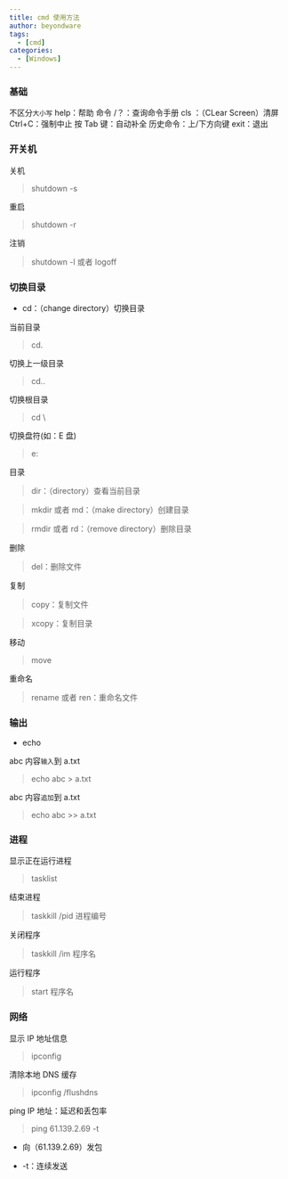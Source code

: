 ```yaml
---
title: cmd 使用方法
author: beyondware
tags:
  - [cmd]
categories:
  - [Windows]
---
```


### 基础

不区分`大小写`
help：帮助
命令 /？：查询命令手册
cls ：（CLear Screen）清屏
Ctrl+C：强制中止
按 Tab 键：自动补全
历史命令：上/下方向键
exit：退出

### 开关机

关机

> shutdown -s

重启

> shutdown -r

注销

> shutdown -l 或者 logoff

### 切换目录

- cd：（change directory）切换目录

当前目录

> cd.

切换上一级目录

> cd..

切换根目录

> cd \

切换盘符(如：E 盘)

> e:

目录

> dir：（directory）查看当前目录

> mkdir 或者 md：（make directory）创建目录

> rmdir 或者 rd：（remove directory）删除目录

删除

> del：删除文件

复制

> copy：复制文件

> xcopy：复制目录

移动

> move

重命名

> rename 或者 ren：重命名文件

### 输出

- echo

abc 内容`输入`到 a.txt

> echo abc > a.txt

abc 内容`追加`到 a.txt

> echo abc >> a.txt

### 进程

显示正在运行进程

> tasklist

结束进程

> taskkill /pid 进程编号

关闭程序

> taskkill /im 程序名

运行程序

> start 程序名

### 网络

显示 IP 地址信息

> ipconfig

清除本地 DNS 缓存

> ipconfig /flushdns

ping IP 地址：延迟和丢包率

> ping 61.139.2.69 -t

- 向（61.139.2.69）发包

- -t：连续发送
